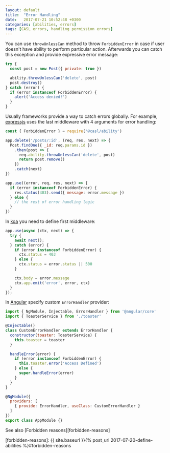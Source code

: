 ```yaml
---
layout: default
title:  "Error Handling"
date:   2017-07-21 10:52:48 +0300
categories: [abilities, errors]
tags: [CASL errors, handling permission errors]
---
```


You can use `throwUnlessCan` method to throw `ForbiddenError` in case if user doesn't have ability to perform particular action. Afterwards you can catch this exception and provide expressive error message:

```js
try {
  const post = new Post({ private: true })

  ability.throwUnlessCan('delete', post)
  post.destroy()
} catch (error) {
  if (error instanceof ForbiddenError) {
    alert('Access denied!')
  }
}
```

Usually frameworks provide a way to catch errors globally. For example, [expressjs][expressjs-errors] uses the last middleware with 4 arguments for error handling:

```js
const { ForbiddenError } = require('@casl/ability')

app.delete('/posts/:id', (req, res, next) => {
  Post.findOne({ _id: req.params.id })
    .then(post => {
      req.ability.throwUnlessCan('delete', post)
      return post.remove()
    })
    .catch(next)
})

app.use((error, req, res, next) => {
  if (error instanceof ForbiddenError) {
    res.status(403).send({ message: error.message })
  } else {
    // the rest of error handling logic
  }
})
```

In [koa][koa-errors] you need to define first middleware:

```js
app.use(async (ctx, next) => {
  try {
    await next();
  } catch (error) {
    if (error instanceof ForbiddenError) {
      ctx.status = 403
    } else {
      ctx.status = error.status || 500
    }

    ctx.body = error.message
    ctx.app.emit('error', error, ctx)
  }
});
```

In [Angular][angular-errors] specify custom `ErrorHandler` provider:

```js
import { NgModule, Injectable, ErrorHandler } from '@angular/core'
import { ToasterService } from './toaster'

@Injectable()
class CustomErrorHandler extends ErrorHandler {
  constructor(toaster: ToasterService) {
    this.toaster = toaster
  }

  handleError(error) {
    if (error instanceof ForbiddenError) {
      this.toaster.error('Access Defined')
    } else {
      super.handleError(error)
    }
  }
}

@NgModule({
  providers: [
    { provide: ErrorHandler, useClass: CustomErrorHandler }
  ]
})
export class AppModule {}
```

See also [Forbidden reasons][forbidden-reasons]

[expressjs-errors]: http://expressjs.com/en/guide/error-handling.html
[koa-errors]: https://github.com/koajs/koa/wiki/Error-Handling
[angular-errors]: https://angular.io/api/core/ErrorHandler
[forbidden-reasons]: {{ site.baseurl }}{% post_url 2017-07-20-define-abilities %}#forbidden-reasons
